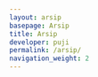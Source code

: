 ```yaml
---
layout: arsip
basepage: Arsip
title: Arsip
developer: puji
permalink: /arsip/
navigation_weight: 2
---
```

